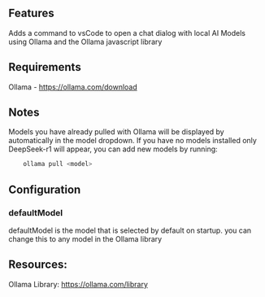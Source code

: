 ## Features

Adds a command to vsCode to open a chat dialog with local AI Models using Ollama and the Ollama javascript library

## Requirements

Ollama - https://ollama.com/download

## Notes

Models you have already pulled with Ollama will be displayed by automatically in the model dropdown. If you have no models installed only DeepSeek-r1 will appear, you can add new models by running: 

```bash
    ollama pull <model>
```

## Configuration

### defaultModel

defaultModel is the model that is selected by default on startup. you can change this to any model in the Ollama library


## Resources:

Ollama Library: https://ollama.com/library